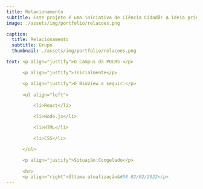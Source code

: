 ```yaml
---
title: Relacionamento
subtitle: Este projeto é uma iniciativa de Ciência Cidadã! A ideia principal é desenvolver um aplicativo que conecte as pessoas com a natureza e crie conscientização sobre a biodiversidade existente no campus da universidade.
image: ./assets/img/portfolio/relacoes.png

caption:
  title: Relacionamento
  subtitle: Grupo
  thumbnail: ./assets/img/portfolio/relacoes.png

text: <p align="justify">O Campus da PUCRS </p>

      <p align="justify">Inicialmente</p>

      <p align="justify">O BioView a seguir:</p>
      
      <ul align="left">

          <li>React</li>

          <li>Node.js</li>

          <li>HTML</li>

          <li>CSS</li>

      </ul>

      <p align="justify">Situação:Congelado</p>
      
      <hr>
      <p align="right">Última atualização&#58 02/02/2022</p>
---
```

<!--      
      <p align="justify">Integrantes do PET-Inf no projeto:</p>
      
      <ul align="left">

        <li>NOME DA PESSOA</li>

      </ul> 
-->
